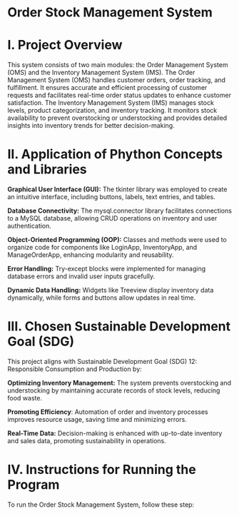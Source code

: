 # Order Stock Management System

# I. Project Overview
  This system consists of two main modules: the Order Management System (OMS) and the Inventory Management System (IMS). The Order Management System (OMS) handles customer orders,
order tracking, and fulfillment. It ensures accurate and efficient processing of customer requests and facilitates real-time order status updates to enhance customer satisfaction.
The Inventory Management System (IMS) manages stock levels, product categorization, and inventory tracking. It monitors stock availability to prevent overstocking or understocking 
and provides detailed insights into inventory trends for better decision-making.

# II. Application of Phython Concepts and Libraries

**Graphical User Interface (GUI):** The tkinter library was employed to create an intuitive interface, including buttons, labels, text entries, and tables.

**Database Connectivity:** The mysql.connector library facilitates connections to a MySQL database, allowing CRUD operations on inventory and user authentication.

**Object-Oriented Programming (OOP):** Classes and methods were used to organize code for components like LoginApp, InventoryApp, and ManageOrderApp, enhancing modularity and reusability.

**Error Handling:** Try-except blocks were implemented for managing database errors and invalid user inputs gracefully.

**Dynamic Data Handling:** Widgets like Treeview display inventory data dynamically, while forms and buttons allow updates in real time.

# III. Chosen Sustainable Development Goal (SDG)
    
This project aligns with Sustainable Development Goal (SDG) 12: Responsible Consumption and Production by:

**Optimizing Inventory Management:** The system prevents overstocking and understocking by maintaining accurate records of stock levels, reducing food waste.

**Promoting Efficiency**: Automation of order and inventory processes improves resource usage, saving time and minimizing errors.

**Real-Time Data:** Decision-making is enhanced with up-to-date inventory and sales data, promoting sustainability in operations.

# IV. Instructions for Running the Program
To run the Order Stock Management System, follow these step: 



